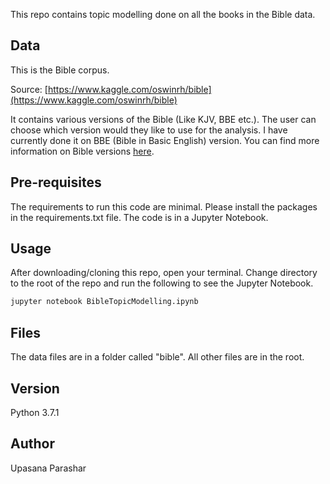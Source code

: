 This repo contains topic modelling done on all the books in the Bible data. 

## Data
This is the Bible corpus.

Source: [https://www.kaggle.com/oswinrh/bible](https://www.kaggle.com/oswinrh/bible)

It contains various versions of the Bible (Like KJV, BBE etc.). The user can choose which version would they like to use for the analysis. I have currently done it on BBE (Bible in Basic English) version. You can find more information on Bible versions [here](https://en.wikipedia.org/wiki/List_of_English_Bible_translations).

## Pre-requisites

The requirements to run this code are minimal. Please install the packages in the requirements.txt file. The code is in a Jupyter Notebook.

## Usage
After downloading/cloning this repo, open your terminal. Change directory to the root of the repo and run the following to see the Jupyter Notebook.

```bash
jupyter notebook BibleTopicModelling.ipynb
```


## Files
The data files are in a folder called "bible". All other files are in the root.

## Version
Python 3.7.1

## Author
Upasana Parashar